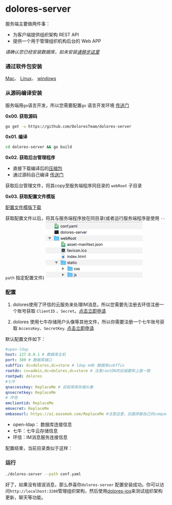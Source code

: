 # dolores-server
服务端主要做两件事：

 - 为客户端提供组织架构 REST API
 - 提供一个用于管理组织机构后台的 Web APP

*请确认您已经安装数据库，如未安装[请移步这里](https://github.com/DoloresTeam/dolores-ldap-init)*

### 通过软件包安装

 [Mac](http://oq1inckvi.bkt.clouddn.com/dolores-mac.zip)、 [Linux](http://oq1inckvi.bkt.clouddn.com/dolores-linux.zip)、 [windows](http://oq1inckvi.bkt.clouddn.com/dolores-win.zip)
 
### 从源码编译安装
服务端用`go`语言开发，所以您需要配置`go` 语言开发环境 [传送门](https://golang.org)

**0x00.  获取源码**
``` bash
go get -u https://github.com/DoloresTeam/dolores-server
```
**0x01.  编译**
``` bash
cd dolores-server && go build
```

**0x02.  获取后台管理程序**

 - 直接下载编译后的[压缩包](http://oq1inckvi.bkt.clouddn.com/webRoot.zip)
 - 通过源码自己编译 [传送门](https://github.com/DoloresTeam/dolores-admin)

获取后台管理文件，将其copy至服务端程序同目录的 `webRoot` 子目录

**0x03. 获取配置文件模版**

[配置文件模版下载](http://oq1inckvi.bkt.clouddn.com/conf.yaml)  

获取配置文件以后，将其与服务端程序放在同目录(或者运行服务端程序是使用 `--path` 指定配置文件)
![目录结构](./asset/files.png)
### 配置

1. dolores使用了环信的云服务来处理IM消息，所以您需要先注册去环信注册一个账号获取 `ClientID` 、`Secret`。[点击立即申请](http://docs.easemob.com/im/000quickstart/10register)

2.  dolores 使用七牛存储用户头像等其他文件，所以你需要注册一个七牛账号获取 `AccessKey`、`SecretKey`. [点击立即申请](https://developer.qiniu.com/kodo/manual/1233/console-quickstart)

默认配置文件如下：
``` yaml
#open-ldap
host: 127.0.0.1 # 数据库主机
port: 389 # 数据库端口
subffix: dc=dolores,dc=store # ldap mdb 数据库subffix
rootdn: cn=admin,dc=dolores,dc=store # 注意rootDN的后缀要和上面一致
rootpwd: dolores
#七牛
qnaccesskey: ReplaceMe # 目前用来存储头像
qnsecretkey: ReplaceMe
# 环信
emclientid: ReplaceMe
emsecret: ReplaceMe
embaseurl: https://a1.easemob.com/ReplaceMe #注意这里，后面拼接自己的company org_name app

```

 - open-ldap： 数据库连接信息
 - 七牛：七牛云存储信息
 -  环信：IM消息服务连接信息

配置结束，当前目录类似于这样：

 
### 运行

``` bash
./dolores-server --path conf.yaml
```

好了，如果没有错误消息，那么恭喜你`dolores-server` 配置安装成功。你可以访问`http://localhost:3280`管理组织架构，然后使用[dolores-ios](https://github.com/DoloresTeam/dolores-ios)来测试组织架构更新，聊天等功能。
